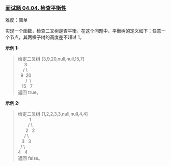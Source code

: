 ### [面试题 04.04. 检查平衡性](https://leetcode.cn/problems/check-balance-lcci/)

难度：简单

实现一个函数，检查二叉树是否平衡。在这个问题中，平衡树的定义如下：任意一个节点，其两棵子树的高度差不超过 1。

**示例 1:**

> 给定二叉树&nbsp;[3,9,20,null,null,15,7]<br>&nbsp;&nbsp;&nbsp;&nbsp;&nbsp;3<br>&nbsp;&nbsp;&nbsp;&nbsp;/&nbsp;\ <br>&nbsp;&nbsp;9&nbsp;&nbsp;20<br>&nbsp;&nbsp;&nbsp;&nbsp;&nbsp;&nbsp;/&nbsp;&nbsp;\ <br>&nbsp;&nbsp;&nbsp;15&nbsp;&nbsp;&nbsp;7 <br>返回 true。

**示例 2:**

> 给定二叉树&nbsp;[1,2,2,3,3,null,null,4,4]<br>&nbsp;&nbsp;&nbsp;&nbsp;&nbsp;&nbsp;&nbsp;&nbsp;&nbsp;1<br>&nbsp;&nbsp;&nbsp;&nbsp;&nbsp;&nbsp;&nbsp;&nbsp;/&nbsp;\ <br>&nbsp;&nbsp;&nbsp;&nbsp;&nbsp;&nbsp;2&nbsp;&nbsp;&nbsp;2<br>&nbsp;&nbsp;&nbsp;&nbsp;&nbsp;/&nbsp;\ <br>&nbsp;&nbsp;&nbsp;3&nbsp;&nbsp;&nbsp;3<br>&nbsp;&nbsp;/&nbsp;\ <br>4&nbsp;&nbsp;&nbsp;4<br>返回 false。
